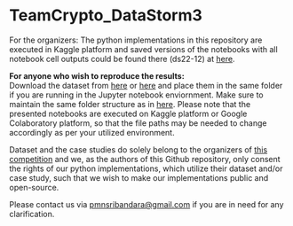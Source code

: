 # TeamCrypto_DataStorm3

For the organizers: The python implementations in this repository are executed in Kaggle platform and saved versions of the notebooks with all notebook cell outputs could be found there (ds22-12) at [here](https://www.kaggle.com/competitions/data-storm-30/overview). 

**For anyone who wish to reproduce the results:** <br />
Download the dataset from [here](https://www.kaggle.com/competitions/data-storm-30/data) or [here](https://github.com/NuwanSriBandara/TeamCrypto_DataStorm3/tree/main/Dataset) and place them in the same folder if you are running in the Jupyter notebook enviornment. Make sure to maintain the same folder structure as in [here](https://www.kaggle.com/competitions/data-storm-30/data). Please note that the presented notebooks are executed on Kaggle platform or Google Colaboratory platform, so that the file paths may be needed to change accordingly as per your utilized environment. 

Dataset and the case studies do solely belong to the organizers of [this competition](https://www.kaggle.com/competitions/data-storm-30/) and we, as the authors of this Github repository, only consent the rights of our python implementations, which utilize their dataset and/or case study, such that we wish to make our implementations public and open-source.

Please contact us via pmnsribandara@gmail.com if you are in need for any clarification.

